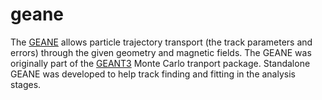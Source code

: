geane
========

The [GEANE](http://iopscience.iop.org/1742-6596/119/3/032018) allows particle trajectory transport (the track parameters and errors) through the given geometry and magnetic fields. The GEANE was originally part of the [GEANT3](http://en.wikipedia.org/wiki/GEANT-3) Monte Carlo tranport package. Standalone GEANE was developed to help track finding and fitting in the analysis stages. 
